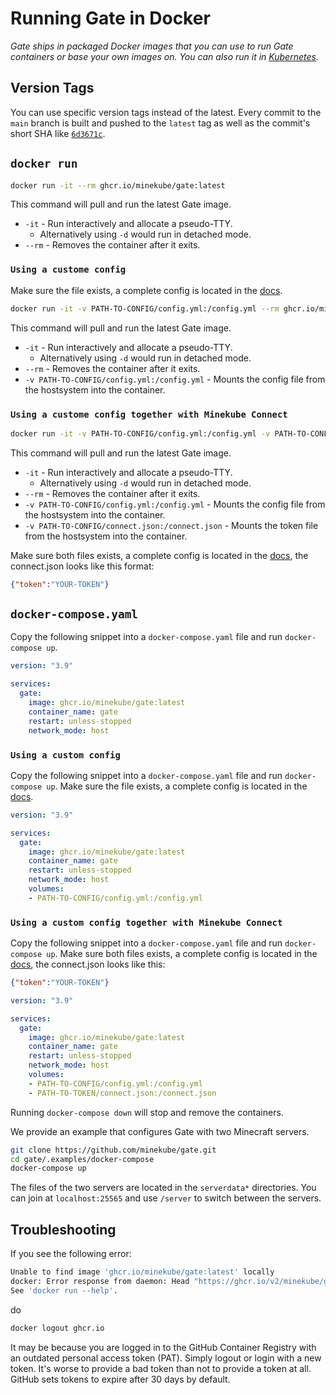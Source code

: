# Running Gate in Docker

_Gate ships in packaged Docker images that you can use to run Gate containers or base your own images on. You can also
run it in [Kubernetes](kubernetes)._

## Version Tags

You can use specific version tags instead of the latest. Every commit to the `main` branch is built and pushed to
the `latest` tag as well as the commit's short SHA
like [`6d3671c`](https://github.com/minekube/gate/pkgs/container/gate/50952923?tag=6d3671c).

## `docker run`

```sh console
docker run -it --rm ghcr.io/minekube/gate:latest
```

This command will pull and run the latest Gate image.

- `-it` - Run interactively and allocate a pseudo-TTY.
    - Alternatively using `-d` would run in detached mode.
- `--rm` - Removes the container after it exits.

### `Using a custome config`

Make sure the file exists, a complete config is located in the [docs](../config/index.md).

```sh console
docker run -it -v PATH-TO-CONFIG/config.yml:/config.yml --rm ghcr.io/minekube/gate:latest
```

This command will pull and run the latest Gate image.

- `-it` - Run interactively and allocate a pseudo-TTY.
    - Alternatively using `-d` would run in detached mode.
- `--rm` - Removes the container after it exits.
- `-v PATH-TO-CONFIG/config.yml:/config.yml` - Mounts the config file from the hostsystem into the container.

### `Using a custome config together with Minekube Connect`

```sh console
docker run -it -v PATH-TO-CONFIG/config.yml:/config.yml -v PATH-TO-CONFIG/connect.json:/config.yml --rm ghcr.io/minekube/gate:latest
```

This command will pull and run the latest Gate image.

- `-it` - Run interactively and allocate a pseudo-TTY.
    - Alternatively using `-d` would run in detached mode.
- `--rm` - Removes the container after it exits.
- `-v PATH-TO-CONFIG/config.yml:/config.yml` - Mounts the config file from the hostsystem into the container.
- `-v PATH-TO-CONFIG/connect.json:/connect.json` - Mounts the token file from the hostsystem into the container.

Make sure both files exists, a complete config is located in the [docs](../config/index.md), the connect.json looks like this format:

```json connect.json
{"token":"YOUR-TOKEN"}
```

## `docker-compose.yaml`

Copy the following snippet into a `docker-compose.yaml` file and run `docker-compose up`.

```yaml docker-compose.yaml
version: "3.9"

services:
  gate:
    image: ghcr.io/minekube/gate:latest
    container_name: gate
    restart: unless-stopped
    network_mode: host
```

### `Using a custom config`

Copy the following snippet into a `docker-compose.yaml` file and run `docker-compose up`. Make sure the file exists, a complete config is located in the [docs](../config/index.md).

```yaml docker-compose.yaml
version: "3.9"

services:
  gate:
    image: ghcr.io/minekube/gate:latest
    container_name: gate
    restart: unless-stopped
    network_mode: host
    volumes:
    - PATH-TO-CONFIG/config.yml:/config.yml

```

### `Using a custom config together with Minekube Connect`

Copy the following snippet into a `docker-compose.yaml` file and run `docker-compose up`. Make sure both files exists, a complete config is located in the [docs](../config/index.md), the connect.json looks like this:

```json connect.json
{"token":"YOUR-TOKEN"}
```

```yaml docker-compose.yaml
version: "3.9"

services:
  gate:
    image: ghcr.io/minekube/gate:latest
    container_name: gate
    restart: unless-stopped
    network_mode: host
    volumes:
    - PATH-TO-CONFIG/config.yml:/config.yml
    - PATH-TO-TOKEN/connect.json:/connect.json

```

Running `docker-compose down` will stop and remove the containers.

We provide an example that configures Gate with two Minecraft servers.

```sh console
git clone https://github.com/minekube/gate.git
cd gate/.examples/docker-compose
docker-compose up
```

The files of the two servers are located in the `serverdata*` directories.
You can join at `localhost:25565` and use `/server` to switch between the servers.


## Troubleshooting

If you see the following error:

```sh console
Unable to find image 'ghcr.io/minekube/gate:latest' locally
docker: Error response from daemon: Head "https://ghcr.io/v2/minekube/gate/manifests/latest": denied: denied.
See 'docker run --help'.
```

do

```sh console
docker logout ghcr.io
```

It may be because you are logged in to the GitHub Container Registry with an outdated personal access token (PAT).
Simply logout or login with a new token. It's worse to provide a bad token than not to provide a token at all. GitHub
sets tokens to expire after 30 days by default.

